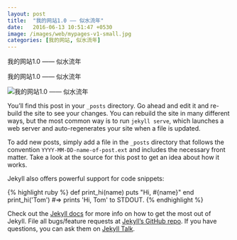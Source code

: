 ```yaml
---
layout: post
title:  "我的网站1.0 —— 似水流年"
date:   2016-06-13 10:51:47 +0530
image: /images/web/mypages-v1-small.jpg
categories: [我的网站, 似水流年]
---
```


我的网站1.0 —— 似水流年 

我的网站1.0 —— 似水流年 

![我的网站1.0 —— 似水流年]({{site.baseurl}}/images/web/我的网站1-似水流年.png)

You’ll find this post in your `_posts` directory. Go ahead and edit it and re-build the site to see your changes. You can rebuild the site in many different ways, but the most common way is to run `jekyll serve`, which launches a web server and auto-regenerates your site when a file is updated.

To add new posts, simply add a file in the `_posts` directory that follows the convention `YYYY-MM-DD-name-of-post.ext` and includes the necessary front matter. Take a look at the source for this post to get an idea about how it works.

Jekyll also offers powerful support for code snippets:

{% highlight ruby %}
def print_hi(name)
  puts "Hi, #{name}"
end
print_hi('Tom')
#=> prints 'Hi, Tom' to STDOUT.
{% endhighlight %}

Check out the [Jekyll docs][jekyll-docs] for more info on how to get the most out of Jekyll. File all bugs/feature requests at [Jekyll’s GitHub repo][jekyll-gh]. If you have questions, you can ask them on [Jekyll Talk][jekyll-talk].

[jekyll-docs]: http://jekyllrb.com/docs/home
[jekyll-gh]:   https://github.com/jekyll/jekyll
[jekyll-talk]: https://talk.jekyllrb.com/
